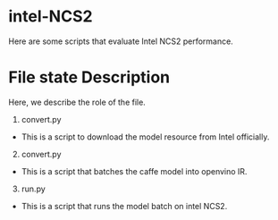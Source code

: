 # intel-NCS2 
Here are some scripts that evaluate Intel NCS2 performance.
# File state Description
Here, we describe the role of the file.
1. convert.py
- This is a script to download the model resource from Intel officially.
2. convert.py
- This is a script that batches the caffe model into openvino IR.
3. run.py
- This is a script that runs the model batch on intel NCS2.
